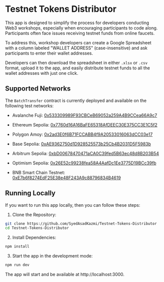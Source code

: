 # Testnet Tokens Distributor

This app is designed to simplify the process for developers conducting Web3 workshops, especially when encouraging participants to code along. Participants often face issues receiving testnet funds from online faucets.

To address this, workshop developers can create a Google Spreadsheet with a column labeled "WALLET ADDRESS" (case-insensitive) and ask participants to enter their wallet addresses.

Developers can then download the spreadsheet in either `.xlsx` or `.csv` format, upload it to the app, and easily distribute testnet funds to all the wallet addresses with just one click.

## Supported Networks

The `BatchTransfer` contract is currently deployed and available on the following test networks:

- Avalanche Fuji: [0x533309989F93CBCeB69052a259A4B9CCea66A9c7](https://testnet.snowtrace.io/address/0x533309989F93CBCeB69052a259A4B9CCea66A9c7#code)

- Ethereum Sepolia: [0x7760d16A16BaFE65318AfDEEC30E375CC3E1C5f2](https://sepolia.etherscan.io/address/0x7760d16A16BaFE65318AfDEEC30E375CC3E1C5f2#code)

- Polygon Amoy: [0x2ad3E0f6B71FCCABB4f9A20533016063dCC03e17](https://amoy.polygonscan.com/address/0x2ad3E0f6B71FCCABB4f9A20533016063dCC03e17#code)

- Base Sepolia: [0xAE9362750d1D928525573b25Cb4B2031D5F5983b](https://sepolia.basescan.org/address/0xAE9362750d1D928525573b25Cb4B2031D5F5983b#code)

- Arbitrum Sepolia: [0xbD00678470471aCA0C39fed5B63ec48d8B203B54](https://sepolia.arbiscan.io/address/0xbD00678470471aCA0C39fed5B63ec48d8B203B54#code)

- Optimism Sepolia: [0x26E52c99238fea58A4AafDc1Ee3775D19BCc39fb](https://sepolia-optimism.etherscan.io/address/0x26E52c99238fea58A4AafDc1Ee3775D19BCc39fb#code)

- BNB Smart Chain Testnet: [0xE7b6f8274EdF25E38e48F243A9c88796834B4619](https://testnet.bscscan.com/address/0xE7b6f8274EdF25E38e48F243A9c88796834B4619#code)

## Running Locally

If you want to run this app locally, then you can follow these steps:

1. Clone the Repository:

```bash
git clone https://github.com/SyedAsadKazmi/Testnet-Tokens-Distributor
cd Testnet-Tokens-Distributor
```

2. Install Dependencies:

```bash
npm install
```

3. Start the app in the development mode:

```bash
npm run dev
```

The app will start and be available at http://localhost:3000.
